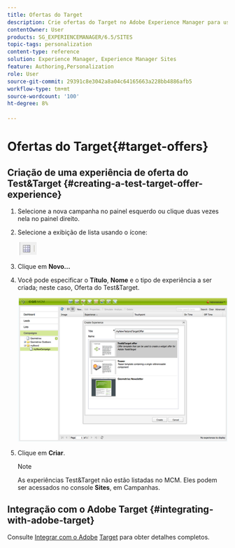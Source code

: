 ```yaml
---
title: Ofertas do Target
description: Crie ofertas do Target no Adobe Experience Manager para uso no Adobe Target.
contentOwner: User
products: SG_EXPERIENCEMANAGER/6.5/SITES
topic-tags: personalization
content-type: reference
solution: Experience Manager, Experience Manager Sites
feature: Authoring,Personalization
role: User
source-git-commit: 29391c8e3042a8a04c64165663a228bb4886afb5
workflow-type: tm+mt
source-wordcount: '100'
ht-degree: 8%

---
```


# Ofertas do Target{#target-offers}

## Criação de uma experiência de oferta do Test&amp;Target {#creating-a-test-target-offer-experience}

1. Selecione a nova campanha no painel esquerdo ou clique duas vezes nela no painel direito.
1. Selecione a exibição de lista usando o ícone:

   ![Exibição de lista](do-not-localize/chlimage_1-11.png)

1. Clique em **Novo...**
1. Você pode especificar o **Título**, **Nome** e o tipo de experiência a ser criada; neste caso, Oferta do Test&amp;Target.

   ![chlimage_1-139](assets/chlimage_1-139.png)

1. Clique em **Criar**.

   >[!NOTE]
   >
   >As experiências Test&amp;Target não estão listadas no MCM. Eles podem ser acessados no console **Sites**, em Campanhas.

## Integração com o Adobe Target {#integrating-with-adobe-target}

Consulte [Integrar com o Adobe](/help/sites-administering/target.md) [Target](/help/sites-administering/target.md) para obter detalhes completos.
